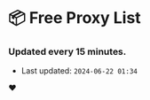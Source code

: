 # :package: Free Proxy List
### Updated every 15 minutes.

- Last updated: `2024-06-22 01:34`

:heart:
